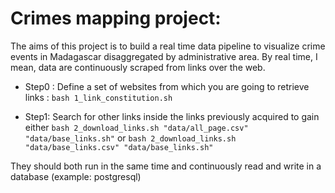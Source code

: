 # Crimes mapping project:

The aims of this project is to build a real time data pipeline to visualize crime events in Madagascar disaggregated by administrative area. By real time, I mean, data are  continuously scraped from links over the web.


* Step0 : Define a set of websites from which you are going to retrieve links : `bash 1_link_constitution.sh`

* Step1: Search for other links inside the links previously acquired to gain either `bash 2_download_links.sh "data/all_page.csv" "data/base_links.sh"` or `bash 2_download_links.sh "data/base_links.csv" "data/base_links.sh"`

They should both run in the same time and  continuously read and write in a database (example: postgresql)
